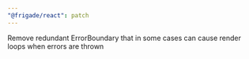 ```yaml
---
"@frigade/react": patch
---
```


Remove redundant ErrorBoundary that in some cases can cause render loops when errors are thrown
